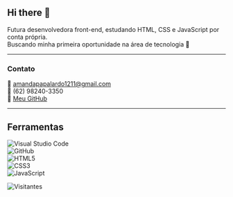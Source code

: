 ## Hi there 👋

Futura desenvolvedora front-end, estudando HTML, CSS e JavaScript por conta própria.  
Buscando minha primeira oportunidade na área de tecnologia 🚀

---

### Contato  
📧 amandapapalardo1211@gmail.com  
📱 (62) 98240-3350  
🔗 [Meu GitHub](https://github.com/amandapapalardo)

---
## Ferramentas

![Visual Studio Code](https://img.shields.io/badge/-VS%20Code-007ACC?style=for-the-badge&logo=visual-studio-code&logoColor=white)  
![GitHub](https://img.shields.io/badge/-GitHub-181717?style=for-the-badge&logo=github&logoColor=white)    
![HTML5](https://img.shields.io/badge/-HTML5-E34F26?style=for-the-badge&logo=html5&logoColor=white)  
![CSS3](https://img.shields.io/badge/-CSS3-1572B6?style=for-the-badge&logo=css3&logoColor=white)  
![JavaScript](https://img.shields.io/badge/-JavaScript-F7DF1E?style=for-the-badge&logo=javascript&logoColor=black)


![Visitantes](https://visitor-badge.glitch.me/badge?page_id=amandapapalardo)
